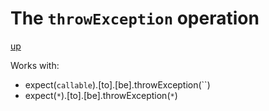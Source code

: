 # The `throwException` operation

[up](../README.md)

Works with:
  - expect(`callable`).[to].[be].throwException(``)
  - expect(`*`).[to].[be].throwException(`*`)
